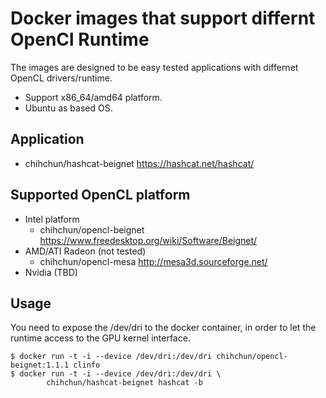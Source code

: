 # Docker images that support differnt OpenCl Runtime

The images are designed to be easy tested applications with differnet OpenCL drivers/runtime.

- Support x86_64/amd64 platform.
- Ubuntu as based OS.

## Application

* chihchun/hashcat-beignet https://hashcat.net/hashcat/

## Supported OpenCL platform

* Intel platform
    * chihchun/opencl-beignet https://www.freedesktop.org/wiki/Software/Beignet/
* AMD/ATI Radeon (not tested)
    * chihchun/opencl-mesa http://mesa3d.sourceforge.net/
* Nvidia (TBD)

## Usage

You need to expose the /dev/dri to the docker container, in order to let the runtime access to the GPU kernel interface.

    $ docker run -t -i --device /dev/dri:/dev/dri chihchun/opencl-beignet:1.1.1 clinfo
    $ docker run -t -i --device /dev/dri:/dev/dri \
            chihchun/hashcat-beignet hashcat -b
